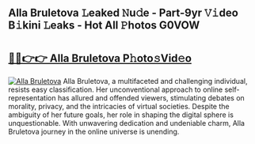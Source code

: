 ## Alla Bruletova 𝙻eaked 𝙽u𝚍e - Part-9yr 𝚅𝚒deo B𝚒kini 𝙻eaks - Hot All 𝙿hotos G0VOW

# <h2><a href="http://ld0iaw.urlbe.top/?page=Alla+Bruletova">🔗🔗👉👉 Alla Bruletova P𝚑oto𝚜Vid𝚎o</a></h2>

[![Alla Bruletova](https://i.imgur.com/eBuTRDB.gif)](http://ld0iaw.urlbe.top/?page=Alla+Bruletova)
Alla Bruletova, a multifaceted and challenging individual, resists easy classification. Her unconventional approach to online self-representation has allured and offended viewers, stimulating debates on morality, privacy, and the intricacies of virtual societies. Despite the ambiguity of her future goals, her role in shaping the digital sphere is unquestionable. With unwavering dedication and undeniable charm, Alla Bruletova journey in the online universe is unending.
